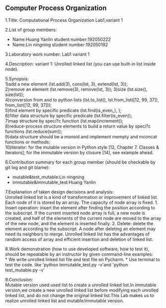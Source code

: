 ## Computer Process Organization
1.Title:
  Computational Process Organization Lab1,variant 1

2.List of group members:
  * Name:Huang Yanlin student number:192050222 
  * Name:Lin ningning student number:192050192

3.Laboratory work number:
  Lab1 variant 1

4.Description:
  variant 1: Unrolled linked list (you can use built-in list inside node).

5.Synopsis:  
    1)add a new element (lst.add(3), cons(lst, 3), extend(lst, 3));  
    2)remove an element (lst.remove(3), remove(lst, 3));
    3)size (lst.size(), size(lst));    
    4)conversion from and to python lists (lst.to_list(), lst.from_list([12, 99, 37]), from_list([12, 99, 37]));   
    5)find element by specific predicate (lst.find(is_even_), );    
    6)filter data structure by specific predicate (lst.filter(is_even));   
    7)map structure by speci?c function (lst.map(increment));   
    8)reduce-process structure elements to build a return value by speci?c functions (lst.reduce(sum));    
    9)data structure should be a monoid and implement mempty and mconcat functions or methods;    
    10)iterator: 
        for the mutable version in Python style [12, Chapter 7. Classes & Iterators]; 
        for the immutable version by closure [14], see example ahead.

6.Contribution summary for each group member (should be checkable by git log and git blame):  
   * mutable&test_mutable:Lin ningning
   * immutable&immutable_test:Huang Yanlin

7.Explanation of taken design decisions and analysis:  
     Unrolled linked list is a kind of transformation or improvement of linked list. Each node of it is stored by an array. The capacity of node array is fixed. 1. Insert operation: insert the element after finding the position according to the subscript. If the current inserted node array is full, a new node is created, and half of the elements of the current node are moved to the array of the new node, and the element is inserted finally. 2. Delete: delete the element according to the subscript. A node after deleting an element may need its neighbors to merge. Unrolled linked list has the advantages of random access of array and efficient insertion and deletion of linked list.

8.Work demonstration (how to use developed software, how to test it), should be repeatable by an instructor by given command-line examples:  
    * We write unrolled linked list file and test file on Pycharm.
    * Use terminal to test the code. like 'python Immutable_test.py -v'and 'python test_mutable.py -v'

9.Conclusion:  
    Mutable version used used list to create a unrolled linked list.In immutable version,we create a new unrolled linked list before modifying each unrolled linked list, and do not change the original linked list.This Lab makes us to realize unrolled linked list and  mutable/immutable version.
